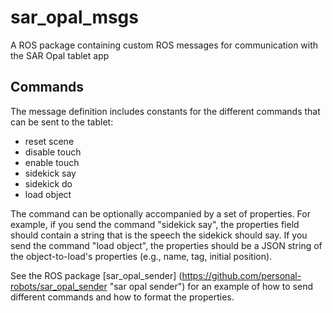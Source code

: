 # sar_opal_msgs
A ROS package containing custom ROS messages for communication with the SAR Opal tablet app

## Commands
The message definition includes constants for the different commands that can be sent to the tablet:
- reset scene
- disable touch
- enable touch
- sidekick say
- sidekick do
- load object

The command can be optionally accompanied by a set of properties. For example, if you send the command "sidekick say", the properties field should contain a string that is the speech the sidekick should say. If you send the command "load object", the properties should be a JSON string of the object-to-load's properties (e.g., name, tag, initial position). 

See the ROS package [sar_opal_sender] (https://github.com/personal-robots/sar_opal_sender "sar opal sender") for an example of how to send different commands and how to format the properties.
